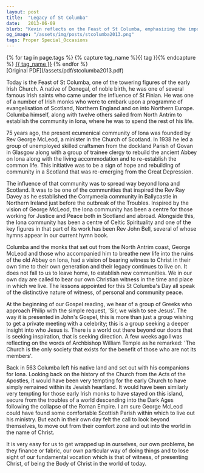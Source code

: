 ```yaml
---
layout: post
title:  "Legacy of St Columba"
date:   2013-06-09
blurb: "Kevin reflects on the Feast of St Columba, emphasizing the importance of Christian witness and the legacy of evangelization by Irish monks. He draws parallels between the historical figures of St Columba, Rev George McLeod, and the Iona community's impact on justice, peace, and Celtic spirituality. The sermon calls on contemporary Christians to bear witness to Christ in their own time and place, inspired by the past but looking beyond to the wider world."
og_image: "/assets/img/posts/stcolumba2013.png"
tags: Proper Special_Occasions
---    
```

<div class="tag-pills">
  {% for tag in page.tags %}
    {% capture tag_name %}{{ tag }}{% endcapture %}
    <a href="{{ site.baseurl }}/tag/{{ tag_name | slugify }}" class="tag-pill">{{ tag_name }}</a>
  {% endfor %}
</div>
[Original PDF](/assets/pdf/stcolumba2013.pdf)

Today is the Feast of St Columba, one of the towering figures of the early Irish Church. A native of Donegal, of noble birth, he was one of several famous Irish saints who came under the influence of St Finian. He was one of a number of Irish monks who were to embark upon a programme of evangelisation of Scotland, Northern England and on into Northern Europe. Columba himself, along with twelve others sailed from North Antrim to establish the community in Iona, where he was to spend the rest of his life.

75 years ago, the present ecumenical community of Iona was founded by Rev George McLeod, a minister in the Church of Scotland. In 1938 he led a group of unemployed skilled craftsmen from the dockland Parish of Govan in Glasgow along with a group of trainee clergy to rebuild the ancient Abbey on Iona along with the living accommodation and to re-establish the common life. This initiative was to be a sign of hope and rebuilding of community in a Scotland that was re-emerging from the Great Depression.

The influence of that community was to spread way beyond Iona and Scotland. It was to be one of the communities that inspired the Rev Ray Davey as he established the Corrymeela community in Ballycastle in Northern Ireland just before the outbreak of the Troubles. Inspired by the vision of George McLeod, the Iona community has been a centre for those working for Justice and Peace both in Scotland and abroad. Alongside this, the Iona community has been a centre of Celtic Spirituality and one of the key figures in that part of its work has been Rev John Bell, several of whose hymns appear in our current hymn book.

Columba and the monks that set out from the North Antrim coast, George McLeod and those who accompanied him to breathe new life into the ruins of the old Abbey on Iona, had a vision of bearing witness to Christ in their own time to their own generation and their legacy continues to live on. It does not fall to us to leave home, to establish new communities. We in our own day are called to bear our own Christian witness in the time and place in which we live. The lessons appointed for this St Columba's Day all speak of the distinctive nature of witness, of personal and community peace.

At the beginning of our Gospel reading, we hear of a group of Greeks who approach Philip with the simple request, 'Sir, we wish to see Jesus'. The way it is presented in John's Gospel, this is more than just a group wishing to get a private meeting with a celebrity; this is a group seeking a deeper insight into who Jesus is. There is a world out there beyond our doors that is seeking inspiration, that is seeking direction. A few weeks ago I was reflecting on the words of Archbishop William Temple as he remarked: 'The Church is the only society that exists for the benefit of those who are not its members'.

Back in 563 Columba left his native land and set out with his companions for Iona. Looking back on the history of the Church from the Acts of the Apostles, it would have been very tempting for the early Church to have simply remained within its Jewish heartland. It would have been similarly very tempting for those early Irish monks to have stayed on this island, secure from the troubles of a world descending into the Dark Ages following the collapse of the Roman Empire. I am sure George McLeod could have found some comfortable Scottish Parish within which to live out his ministry. But each in their own day felt the call to look beyond themselves, to move out from their comfort zone and out into the world in the name of Christ.

It is very easy for us to get wrapped up in ourselves, our own problems, be they finance or fabric, our own particular way of doing things and to lose sight of our fundamental vocation which is that of witness, of presenting Christ, of being the Body of Christ in the world of today.
